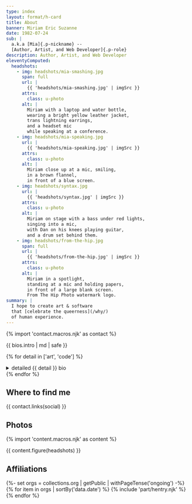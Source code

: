 ```yaml
---
type: index
layout: format/h-card
title: About
banner: Miriam Eric Suzanne
date: 1982-07-24
sub: |
  a.k.a [Mia]{.p-nickname} --
  [Author, Artist, and Web Developer]{.p-role}
description: Author, Artist, and Web Developer
eleventyComputed:
  headshots:
    - img: headshots/mia-smashing.jpg
      span: full
      url: |
        {{ 'headshots/mia-smashing.jpg' | imgSrc }}
      attrs:
        class: u-photo
      alt: |
        Miriam with a laptop and water bottle,
        wearing a bright yellow leather jacket,
        trans lightning earrings,
        and a headset mic
        while speaking at a conference.
    - img: headshots/mia-speaking.jpg
      url: |
        {{ 'headshots/mia-speaking.jpg' | imgSrc }}
      attrs:
        class: u-photo
      alt: |
        Miriam close up at a mic, smiling,
        in a brown flannel,
        in front of a blue screen.
    - img: headshots/syntax.jpg
      url: |
        {{ 'headshots/syntax.jpg' | imgSrc }}
      attrs:
        class: u-photo
      alt: |
        Miriam on stage with a bass under red lights,
        singing into a mic,
        with Dan on his knees playing guitar,
        and a drum set behind them.
    - img: headshots/from-the-hip.jpg
      span: full
      url: |
        {{ 'headshots/from-the-hip.jpg' | imgSrc }}
      attrs:
        class: u-photo
      alt: |
        Miriam in a spotlight,
        standing at a mic and holding papers,
        in front of a large blank screen.
        From The Hip Photo watermark logo.
summary: |
  I hope to create art & software
  that [celebrate the queerness](/why/)
  of human experience.
---
```


{% import 'contact.macros.njk' as contact %}

<div class="p-note">
  {{ bios.intro | md | safe }}
</div>

{% for detail in ['art', 'code'] %}
<details id="{{ detail }}-bio">
  <summary>detailed {{ detail }} bio</summary>
  <div class="p-note">
    {{ bios[detail] | md | safe }}
  </div>
</details>
{% endfor %}

## Where to find me

{{ contact.links(social) }}

## Photos

{% import 'content.macros.njk' as content %}

{{ content.figure(headshots) }}

## Affiliations

{%- set orgs = collections.org | getPublic | withPageTense('ongoing') -%}
{% for item in orgs | sortBy('data.date') %}
  {% include 'part/hentry.njk' %}
{% endfor %}
